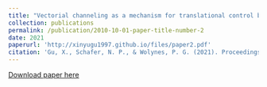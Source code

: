 ```yaml
---
title: "Vectorial channeling as a mechanism for translational control by functional prions and condensates."
collection: publications
permalink: /publication/2010-10-01-paper-title-number-2
date: 2021
paperurl: 'http://xinyugu1997.github.io/files/paper2.pdf'
citation: 'Gu, X., Schafer, N. P., & Wolynes, P. G. (2021). Proceedings of the National Academy of Sciences, 118(47).'
---
```

[Download paper here](http://xinyugu1997.github.io/files/paper2.pdf)
